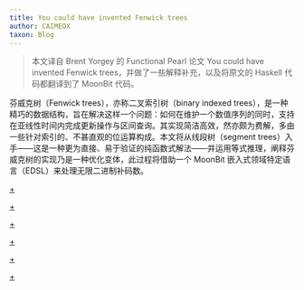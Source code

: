```yaml
--- 
title: You could have invented Fenwick trees
author: CAIMEOX
taxon: Blog
---
```


> 本文译自 Brent Yorgey 的 Functional Pearl 论文 You could have invented Fenwick trees，并做了一些解释补充，以及将原文的 Haskell 代码都翻译到了 MoonBit 代码。

芬威克树（Fenwick trees），亦称二叉索引树（binary indexed trees），是一种精巧的数据结构，旨在解决这样一个问题：如何在维护一个数值序列的同时，支持在亚线性时间内完成更新操作与区间查询。其实现简洁高效，然亦颇为费解，多由一些针对索引的、不甚直观的位运算构成。本文将从线段树（segment trees）入手——这是一种更为直接、易于验证的纯函数式解法——并运用等式推理，阐释芬威克树的实现乃是一种优化变体，此过程将借助一个 MoonBit 嵌入式领域特定语言（EDSL）来处理无限二进制补码数。

[+](/blog/fenwick/introduction.md#:embed)

[+](/blog/fenwick/segtree.md#:embed)

[+](/blog/fenwick/fenwick_tree.md#:embed)

[+](/blog/fenwick/two_complement.md#:embed)

[+](/blog/fenwick/index_conv.md#:embed)

[+](/blog/fenwick/deriving.md#:embed)
